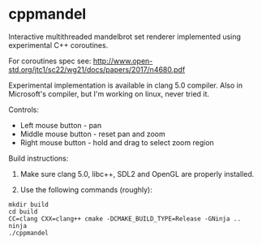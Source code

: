 # cppmandel

Interactive multithreaded mandelbrot set renderer implemented using experimental C++ coroutines.

For coroutines spec see: http://www.open-std.org/jtc1/sc22/wg21/docs/papers/2017/n4680.pdf

Experimental implementation is available in clang 5.0 compiler. Also in Microsoft's compiler, but I'm working on linux, never tried it.

Controls:

 - Left mouse button - pan
 - Middle mouse button - reset pan and zoom
 - Right mouse button - hold and drag to select zoom region

Build instructions:

1. Make sure clang 5.0, libc++, SDL2 and OpenGL are properly installed.

2. Use the following commands (roughly):

```
mkdir build
cd build
CC=clang CXX=clang++ cmake -DCMAKE_BUILD_TYPE=Release -GNinja ..
ninja
./cppmandel
```

